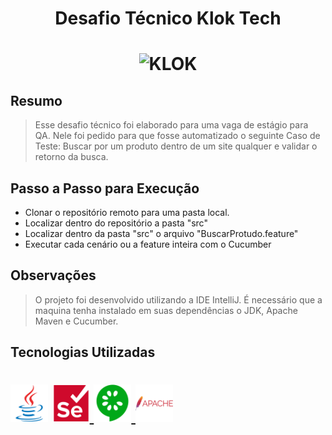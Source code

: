 <h1 align="center">Desafio Técnico Klok Tech </h1>

<h1   align="center" href="https://www.klok.tech/" target="_blank" rel="noreferrer"> 
     <img src="https://www.klok.tech/wp-content/uploads/2022/02/logo.webp"
      alt="KLOK" width="220" height="" />  </h1>


## Resumo
> Esse desafio técnico foi elaborado para uma vaga de estágio para QA. Nele foi pedido para que fosse automatizado o seguinte Caso de Teste: Buscar por um produto dentro de um site qualquer e validar o retorno da busca.   


## Passo a Passo para Execução
- Clonar o repositório remoto para uma pasta local.
- Localizar dentro do repositório a pasta "src"
- Localizar dentro da pasta "src" o arquivo "BuscarProtudo.feature"
- Executar cada cenário ou a feature inteira com o Cucumber

## Observações
> O projeto foi desenvolvido utilizando a IDE IntelliJ.
> É necessário que a maquina tenha instalado em suas dependências o JDK, Apache Maven e Cucumber. 

## Tecnologias Utilizadas


<h1 href="https://www.java.com" target="_blank" rel="noreferrer">
     <img src="https://raw.githubusercontent.com/devicons/devicon/master/icons/java/java-original.svg"
      alt="java" width="60" height="60" />  </>   

<a href="https://www.java.com" target="_blank" rel="noreferrer">
     <img src="https://raw.githubusercontent.com/devicons/devicon/master/icons/selenium/selenium-original.svg"
      alt="selenium" width="60" height="60" />  </a>   

<a href="https://www.java.com" target="_blank" rel="noreferrer">
     <img src="https://raw.githubusercontent.com/devicons/devicon/master/icons/cucumber/cucumber-plain.svg"
      alt="cucumber" width="60" height="60" />  </a>   
      
<a href="https://www.java.com" target="_blank" rel="noreferrer">
     <img src="https://raw.githubusercontent.com/devicons/devicon/master/icons/apache/apache-original-wordmark.svg"
      alt="apache-maven" width="60" height="60" />  </a>
